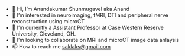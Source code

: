 - 👋 Hi, I’m Anandakumar Shunmugavel aka Anand
- 👀 I’m interested in neuroimaging, fMRI, DTI and peripheral nerve reconstruction using microCT
- 🌱 I’m currently a Assistant Professor at Case Western Reserve University, Cleveland, OH.
- 💞️ I’m looking to collaborate on MRI and microCT image data anlaysis
- 📫 How to reach me saklaks@gmail.com

<!---
saklaks/saklaks is a ✨ special ✨ repository because its `README.md` (this file) appears on your GitHub profile.
You can click the Preview link to take a look at your changes.
--->
